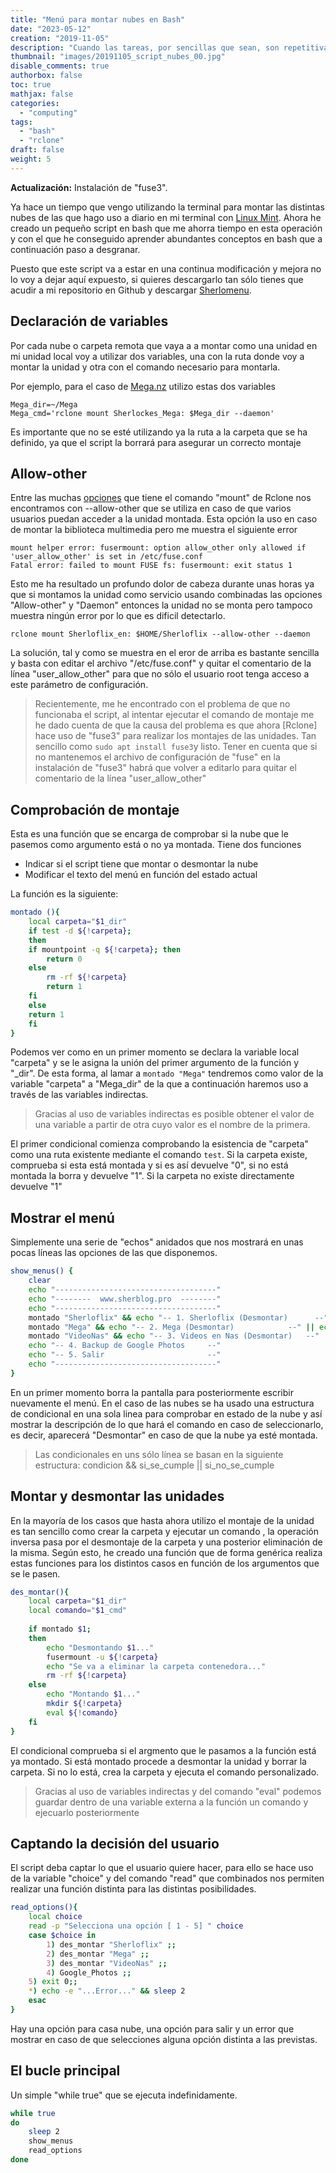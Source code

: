 ```yaml
---
title: "Menú para montar nubes en Bash"
date: "2023-05-12"
creation: "2019-11-05"
description: "Cuando las tareas, por sencillas que sean, son repetitivas lo mejor es automatizarlas."
thumbnail: "images/20191105_script_nubes_00.jpg"
disable_comments: true
authorbox: false
toc: true
mathjax: false
categories:
  - "computing"
tags:
  - "bash"
  - "rclone"
draft: false
weight: 5
---
```

**Actualización:** Instalación de "fuse3".

Ya hace un tiempo que vengo utilizando la terminal para montar las distintas nubes de las que hago uso a diario en mi terminal con [Linux Mint]. Ahora he creado un pequeño script en bash que me ahorra tiempo en esta operación y con el que he conseguido aprender abundantes conceptos en bash que a continuación paso a desgranar.
<!--more-->
Puesto que este script va a estar en una continua modificación y mejora no lo voy a dejar aquí expuesto, si quieres descargarlo tan sólo tienes que acudir a mi repositorio en Github y descargar [Sherlomenu].

## Declaración de variables
Por cada nube o carpeta remota que vaya a a montar como una unidad en mi unidad local voy a utilizar dos variables, una con la ruta donde voy a montar la unidad y otra con el comando necesario para montarla.

Por ejemplo, para el caso de [Mega.nz] utilizo estas dos variables

```
Mega_dir=~/Mega
Mega_cmd='rclone mount Sherlockes_Mega: $Mega_dir --daemon'
```

Es importante que no se esté utilizando ya la ruta a la carpeta que se ha definido, ya que el script la borrará para asegurar un correcto montaje

## Allow-other
Entre las muchas [opciones] que tiene el comando "mount" de Rclone nos encontramos con --allow-other que se utiliza en caso de que varios usuarios puedan acceder a la unidad montada. Esta opción la uso en caso de montar la biblioteca multimedia pero me muestra el siguiente error

```
mount helper error: fusermount: option allow_other only allowed if 'user_allow_other' is set in /etc/fuse.conf
Fatal error: failed to mount FUSE fs: fusermount: exit status 1
```

Esto me ha resultado un profundo dolor de cabeza durante unas horas ya que si montamos la unidad como servicio usando combinadas las opciones "Allow-other" y "Daemon" entonces la unidad no se monta pero tampoco muestra ningún error por lo que es dificil detectarlo.

```
rclone mount Sherloflix_en: $HOME/Sherloflix --allow-other --daemon
```
La solución, tal y como se muestra en el eror de arriba es bastante sencilla y basta con editar el archivo "/etc/fuse.conf" y quitar el comentario de la línea "user_allow_other" para que no sólo el usuario root tenga acceso a este parámetro de configuración.

> Recientemente, me he encontrado con el problema de que no funcionaba el script, al intentar ejecutar el comando de montaje me he dado cuenta de que la causa del problema es que ahora [Rclone] hace uso de "fuse3" para realizar los montajes de las unidades. Tan sencillo como `sudo apt install fuse3`y listo. Tener en cuenta que si no mantenemos el archivo de configuración de "fuse" en la instalación de "fuse3" habrá que volver a editarlo para quitar el comentario de la línea "user_allow_other"

## Comprobación de montaje
Esta es una función que se encarga de comprobar si la nube que le pasemos como argumento está o no ya montada. Tiene dos funciones

* Indicar si el script tiene que montar o desmontar la nube
* Modificar el texto del menú en función del estado actual

La función es la siguiente:

``` sh
montado (){
    local carpeta="$1_dir"
    if test -d ${!carpeta};
    then
	if mountpoint -q ${!carpeta}; then
	    return 0
	else
	    rm -rf ${!carpeta}
	    return 1
	fi
    else
	return 1
    fi
}
```

Podemos ver como en un primer momento se declara la variable local "carpeta" y se le asigna la unión del primer argumento de la función y "_dir". De esta forma, al lamar a `montado "Mega"` tendremos como valor de la variable "carpeta" a "Mega_dir" de la que a continuación haremos uso a través de las variables indirectas.

> Gracias al uso de variables indirectas es posible obtener el valor de una variable a partir de otra cuyo valor es el nombre de la primera.

El primer condicional comienza comprobando la esistencia de "carpeta" como una ruta existente mediante el comando `test`. Si la carpeta existe, comprueba si esta está montada y si es así devuelve "0", si no está montada la borra y devuelve "1". Si la carpeta no existe directamente devuelve "1"

## Mostrar el menú
Simplemente una serie de "echos" anidados que nos mostrará en unas pocas líneas las opciones de las que disponemos.

``` sh
show_menus() {
    clear
    echo "------------------------------------"	
    echo "--------  www.sherblog.pro  --------"
    echo "------------------------------------"
    montado "Sherloflix" && echo "-- 1. Sherloflix (Desmontar)      --" || echo "-- 1. Sherloflix                  --"
    montado "Mega" && echo "-- 2. Mega (Desmontar)            --" || echo "-- 2. Mega                        --"
    montado "VideoNas" && echo "-- 3. Videos en Nas (Desmontar)   --" || echo "-- 3. Videos en Ds216+ II         --"
    echo "-- 4. Backup de Google Photos     --"
    echo "-- 5. Salir                       --"
    echo "------------------------------------"
}
```
En un primer momento borra la pantalla para posteriormente escribir nuevamente el menú. En el caso de las nubes se ha usado una estructura de condicional en una sola linea para comprobar en estado de la nube y así mostrar la descripción de lo que hará el comando en caso de seleccionarlo, es decir, aparecerá "Desmontar" en caso de que la nube ya esté montada.

> Las condicionales en uns sólo línea se basan en la siguiente estructura:
> condicion && si_se_cumple || si_no_se_cumple

## Montar y desmontar las unidades
En la mayoría de los casos que hasta ahora utilizo el montaje de la unidad es tan sencillo como crear la carpeta y ejecutar un comando , la operación inversa pasa por el desmontaje de la carpeta y una posterior eliminación de la misma. Según esto, he creado una función que de forma genérica realiza estas funciones para los distintos casos en función de los argumentos que se le pasen.

``` sh
des_montar(){
    local carpeta="$1_dir"
    local comando="$1_cmd"
    
    if montado $1;
    then
        echo "Desmontando $1..."
        fusermount -u ${!carpeta}
        echo "Se va a eliminar la carpeta contenedora..."
        rm -rf ${!carpeta}
    else
        echo "Montando $1..."
        mkdir ${!carpeta}
        eval ${!comando}
    fi
}
```

El condicional comprueba si el argmento que le pasamos a la función está ya montado. Si está montado procede a desmontar la unidad y borrar la carpeta. Si no lo está, crea la carpeta y ejecuta el comando personalizado.

> Gracias al uso de variables indirectas y del comando "eval" podemos guardar dentro de una variable externa a la función un comando y ejecuarlo posteriormente

## Captando la decisión del usuario
El script deba captar lo que el usuario quiere hacer, para ello se hace uso de la variable "choice" y del comando "read" que combinados nos permiten realizar una función distinta para las distintas posibilidades.

``` sh
read_options(){
    local choice
    read -p "Selecciona una opción [ 1 - 5] " choice
    case $choice in
		1) des_montar "Sherloflix" ;;
		2) des_montar "Mega" ;;
        3) des_montar "VideoNas" ;;
        4) Google_Photos ;;      
	5) exit 0;;
	*) echo -e "...Error..." && sleep 2
    esac
}
```
Hay una opción para casa nube, una opción para salir y un error que mostrar en caso de que selecciones alguna opción distinta a las previstas.

## El bucle principal
Un simple "while true" que se ejecuta indefinidamente.

``` sh
while true
do
    sleep 2
    show_menus
    read_options
done

```

[Mega.nz]: https://mega.nz
[Linux Mint]: https://linuxmint.com/
[Sherlomenu]: https://github.com/sherlockes/SherloScripts/blob/master/sherlomenu
[opciones]: https://rclone.org/commands/rclone_mount/
